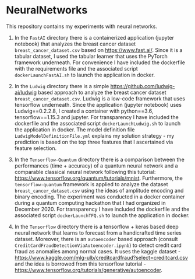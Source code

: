 # NeuralNetworks

This repository contains my experiments with neural networks.

1. In the `FastAI` directory there is a containerized application (jupyter notebook) that analyzes the breast cancer dataset `breast_cancer_dataset.csv` based on https://www.fast.ai/. Since it is a tabular dataset, I used the tabular learner that uses the PyTorch framework underneath. For convenience I have included the dockerfile with the requirements file and the associated script `dockerLaunchFastAI.sh` to launch the application in docker.

2. In the `Ludwig` directory there is a simple https://github.com/ludwig-ai/ludwig based approach to analyze the breast cancer dataset `breast_cancer_dataset.csv`. Ludwig is a low-code framework that uses tensorflow underneath. Since the application (jupyter notebook) uses Ludwig==0.2.2.8, I created a container with python==3.6, tensorflow==1.15.3 and jupyter. For transparency I have included the dockerfile and the associated script `dockerLaunchLudwig.sh` to launch the application in docker. The model definition file `LudwigModelDefinitionFile.yml` explains my solution strategy - my prediction is based on the top three features that I ascertained via feature selection.

3. In the `Tensorflow-Quantum` directory there is a comparison between the performances (time + accuracy) of a quantum neural network and a comparable classical neural network following this tutorial: https://www.tensorflow.org/quantum/tutorials/mnist. Furthermore, the `tensorflow-quantum` framework is applied to analyze the dataset `breast_cancer_dataset.csv` using the ideas of amplitude encoding and binary encoding. The experiment was conducted in a docker container during a quantum computing hackathon that I had organized in December 2020. For transparency I have included the dockerfile and the associated script `dockerLaunchTFQ.sh` to launch the application in docker.

4. In the `Tensorflow` directory there is a tensorflow + keras based deep neural network that learns to forecast from a handicrafted time series dataset. Moreover, there is an `autoencoder` based approach (consult `CreditCardFraudDetectionViaAutoencoder.ipynb`) to detect credit card fraud as anomalies among normal cases. It uses the kaggle dataset - https://www.kaggle.com/mlg-ulb/creditcardfraud?select=creditcard.csv and the idea is borrowed from this tensorflow tutorial - https://www.tensorflow.org/tutorials/generative/autoencoder.